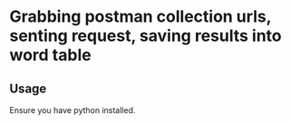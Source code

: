 # Grabbing postman collection urls, senting request, saving results into word table

## Usage

Ensure you have python installed.


